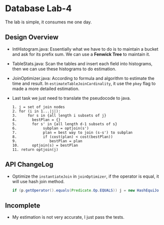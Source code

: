 # Database Lab-4

The lab is simple, it consumes me one day.

## Design Overview

- IntHistogram.java: Essentially what we have to do is to maintain a bucket and ask for its prefix sum. We can use a **Fenwick Tree** to maintain it.

- TableStats.java: Scan the tables and insert each field into histograms, then we can use these histograms to do estimation.

-  JoinOptimizer.java: According to formula and algorithm to estimate the time and result. In `estimateTableJoinCardinality`, it use the `pkey` flag to made a more detailed estimation. 

- Last task we just need to translate the pseudocode to java.

  ```
  1. j = set of join nodes
  2. for (i in 1...|j|):
  3.     for s in {all length i subsets of j}
  4.       bestPlan = {}
  5.       for s' in {all length d-1 subsets of s}
  6.            subplan = optjoin(s')
  7.            plan = best way to join (s-s') to subplan
  8.            if (cost(plan) < cost(bestPlan))
  9.               bestPlan = plan
  10.      optjoin(s) = bestPlan
  11. return optjoin(j)
  ```

## API ChangeLog

- Optimize the `instantiateJoin` in `joinOptimizer`, if the operator is equal, it will use hash join method.

  ```java
  if (p.getOperator().equals(Predicate.Op.EQUALS)) j = new HashEquiJoin(p,plan1,plan2);
  ```

## Incomplete

- My estimation is not very accurate, I just pass the tests.
